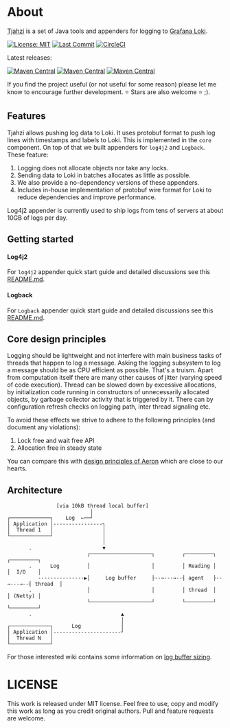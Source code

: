 # About
[Tjahzi](http://www.thorgal.com/personnages/tjahzi/) is a set of Java tools and appenders for logging to [Grafana Loki](https://grafana.com/oss/loki/). 

[![License: MIT](https://img.shields.io/github/license/tkowalcz/tjahzi?style=for-the-badge)](https://github.com/tkowalcz/tjahzi/blob/master/LICENSE)
[![Last Commit](https://img.shields.io/github/last-commit/tkowalcz/tjahzi?style=for-the-badge)](https://github.com/tkowalcz/tjahzi/commits/master)
[![CircleCI](https://img.shields.io/circleci/build/github/tkowalcz/tjahzi?style=for-the-badge)](https://app.circleci.com/pipelines/github/tkowalcz/tjahzi?branch=master)

Latest releases:

[![Maven Central](https://img.shields.io/maven-central/v/pl.tkowalcz.tjahzi/core.svg?label=Core&style=for-the-badge)](https://search.maven.org/search?q=g:pl.tkowalcz.tjahzi)
[![Maven Central](https://img.shields.io/maven-central/v/pl.tkowalcz.tjahzi/log4j2-appender.svg?label=Log4j2%20Appender&style=for-the-badge)](https://search.maven.org/search?q=g:pl.tkowalcz.tjahzi)
[![Maven Central](https://img.shields.io/maven-central/v/pl.tkowalcz.tjahzi/logback-appender.svg?label=Logback%20Appender&style=for-the-badge)](https://search.maven.org/search?q=g:pl.tkowalcz.tjahzi)

If you find the project useful (or not useful for some reason) please let me know to encourage further development. ⭐ Stars are also welcome ⭐ ;).

## Features

Tjahzi allows pushing log data to Loki. It uses protobuf format to push log lines with timestamps and labels to Loki. This
is implemented in the `core` component. On top of that we built appenders for `log4j2` and `Logback`. These feature:

1. Logging does not allocate objects nor take any locks.
1. Sending data to Loki in batches allocates as little as possible.
1. We also provide a no-dependency versions of these appenders. 
1. Includes in-house implementation of protobuf wire format for Loki to reduce dependencies and improve performance. 

Log4j2 appender is currently used to ship logs from tens of servers at about 10GB of logs per day.

## Getting started

#### Log4j2
For `log4j2` appender quick start guide and detailed discussions see this [README.md](log4j2-appender/README.md).

#### Logback
For `Logback` appender quick start guide and detailed discussions see this [README.md](logback-appender/README.md).

## Core design principles

Logging should be lightweight and not interfere with main business tasks of threads that happen to log a message. 
Asking the logging subsystem to log a message should be as CPU efficient as possible. 
That's a truism. Apart from computation itself there are many other causes of jitter (varying speed of code execution). 
Thread can be slowed down by excessive allocations, by initialization code running in constructors of unnecessarily allocated objects, 
by garbage collector activity that is triggered by it. There can by configuration refresh checks on logging path, inter thread signaling etc.

To avoid these effects we strive to adhere to the following principles (and document any violations):

1. Lock free and wait free API
2. Allocation free in steady state

You can compare this with [design principles of Aeron](https://github.com/real-logic/aeron/wiki/Design-Principles) which are close to our hearts.

## Architecture

```
                [via 10kB thread local buffer]
                           │                                          
┌─────────────┐    Log  ←──┘                                                
│ Application │----------------┐                                          
│  Thread 1   │                │                                          
└─────────────┘                │                                          
                               │                                          
       .                       ▼                                          
                          ┌────────────────────┐         ┌─────────┐         ┌─────────┐
       .      Log         │                    │         │ Reading │         │  I/O    │
          ---------------▶│     Log buffer     ├--→---→--┤ agent   ├--→---→--┤ thread  │      
       .                  │                    │         │ thread  │         │ (Netty) │    
                          └────────────────────┘         └─────────┘         └─────────┘    
       .                             ▲                                    
                                     │                                    
┌─────────────┐      Log             │                                    
│ Application │----------------------┘                                    
│  Thread N   │                                                           
└─────────────┘                                                           
```

For those interested wiki contains some information on [log buffer sizing](https://github.com/tkowalcz/tjahzi/wiki/Log-buffer-sizing).

# LICENSE

This work is released under MIT license. Feel free to use, copy and modify this work as long as you credit original authors. 
Pull and feature requests are welcome.
